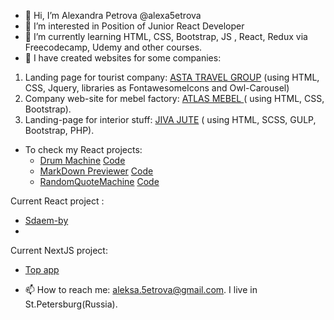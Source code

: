 - 👋 Hi, I’m Alexandra Petrova @alexa5etrova
- 👀 I’m interested in Position of Junior React Developer
- 🌱 I’m currently learning HTML, CSS, Bootstrap, JS , React, Redux via Freecodecamp, Udemy and other courses.
- 💞️ I have created websites for some companies: 
1. Landing page for tourist company: [ASTA TRAVEL GROUP](http://asta-spb.ru/) (using HTML, CSS, Jquery, libraries as FontawesomeIcons and Owl-Carousel)
2. Company web-site for mebel factory: [ATLAS MEBEL ](https://atlas-meb.ru/) ( using HTML, CSS, Bootstrap).
3.  Landing-page for interior stuff: [JIVA JUTE](https://www.jivajute.ru/) ( using HTML, SCSS, GULP, Bootstrap, PHP).

- To check my React projects:
  * [Drum Machine](https://alexa5etrova.github.io/drum-machine/)  [Code](https://github.com/alexa5etrova/drum-machine)
  * [MarkDown Previewer](https://alexa5etrova.github.io/markdown-previewer/) [Code](https://github.com/alexa5etrova/markdown-previewer)
  * [RandomQuoteMachine](https://alexa5etrova.github.io/randomQuoteMachine/) [Code](https://github.com/alexa5etrova/randomQuoteMachine)
  
  
Current React project :
* [Sdaem-by](https://github.com/alexa5etrova/sdaem-by-react)
* 
Current NextJS project: 
* [Top app](https://github.com/alexa5etrova/top-app)

- 📫 How to reach me: aleksa.5etrova@gmail.com. I live in St.Petersburg(Russia).

<!---
alexa5etrova/alexa5etrova is a ✨ special ✨ repository because its `README.md` (this file) appears on your GitHub profile.
You can click the Preview link to take a look at your changes.
--->
